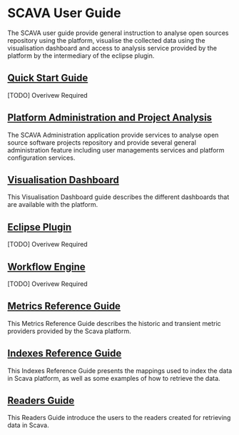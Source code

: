 # SCAVA User Guide
The SCAVA user guide provide general instruction to analyse open sources repository using the platform, visualise the collected data using the visualisation dashboard and access to analysis service provided by the platform by the intermediary of the eclipse plugin.

## [Quick Start Guide](quickstart/index.md)
[TODO] Overivew  Required

## [Platform Administration and Project Analysis](administration/index.md)
The SCAVA Administration application provide services to analyse  open source software projects repository and provide several general administration feature including user managements services and platform configuration services.

## [Visualisation Dashboard](dashboard/index.md)
This Visualisation Dashboard guide describes the different dashboards that are available with the platform.

## [Eclipse Plugin](plugin/index.md)
[TODO] Overivew  Required

## [Workflow Engine](workflow/index.md)
[TODO] Overivew  Required

## [Metrics Reference Guide](metrics/index.md)
This Metrics Reference Guide describes the historic and transient metric providers provided by the Scava platform.

## [Indexes Reference Guide](indexes/index.md)
This Indexes Reference Guide presents the mappings used to index the data in Scava platform, as well as some examples of how to retrieve the data.

## [Readers Guide](readers/index.md)
This Readers Guide introduce the users to the readers created for retrieving data in Scava. 